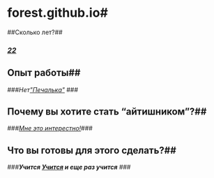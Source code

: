 # forest.github.io#
##Сколько лет?##
### *[22](http://memesmix.net/media/created/bjfj13.jpg)*  ###
## Опыт работы##
###*Нет["Печалька"](http://risovach.ru/upload/2016/03/mem/di-kaprio_108313349_orig_.jpg)*   ###
## Почему вы хотите стать “айтишником”?##
###*[Мне это интерестно!](http://www.dubrovno.by/wp-content/uploads/2011/05/dubrovno_interesno-i-polezno_informaciya.jpg)*###
## Что вы готовы для этого сделать?##
###***Учится [Учится](http://www.zastavki.com/pictures/originals/2013/Animals___Dogs_The_dog_learns_to_read_041951_.jpg) и еще раз учится*** ###
